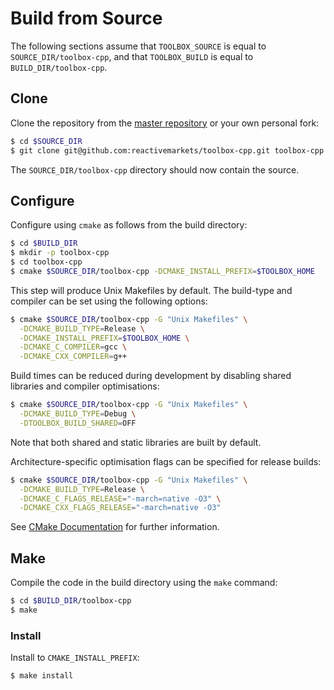 # Build from Source

The following sections assume that `TOOLBOX_SOURCE` is equal to `SOURCE_DIR/toolbox-cpp`, and that
`TOOLBOX_BUILD` is equal to `BUILD_DIR/toolbox-cpp`.

## Clone

Clone the repository from the [master repository](https://github.com/reactivemarkets/toolbox-cpp) or
your own personal fork:

``` bash
$ cd $SOURCE_DIR
$ git clone git@github.com:reactivemarkets/toolbox-cpp.git toolbox-cpp
```

The `SOURCE_DIR/toolbox-cpp` directory should now contain the source.

## Configure

Configure using `cmake` as follows from the build directory:

``` bash
$ cd $BUILD_DIR
$ mkdir -p toolbox-cpp
$ cd toolbox-cpp
$ cmake $SOURCE_DIR/toolbox-cpp -DCMAKE_INSTALL_PREFIX=$TOOLBOX_HOME
```

This step will produce Unix Makefiles by default. The build-type and compiler can be set using the
following options:

``` bash
$ cmake $SOURCE_DIR/toolbox-cpp -G "Unix Makefiles" \
  -DCMAKE_BUILD_TYPE=Release \
  -DCMAKE_INSTALL_PREFIX=$TOOLBOX_HOME \
  -DCMAKE_C_COMPILER=gcc \
  -DCMAKE_CXX_COMPILER=g++
```

Build times can be reduced during development by disabling shared libraries and compiler
optimisations:

``` bash
$ cmake $SOURCE_DIR/toolbox-cpp -G "Unix Makefiles" \
  -DCMAKE_BUILD_TYPE=Debug \
  -DTOOLBOX_BUILD_SHARED=OFF
```

Note that both shared and static libraries are built by default.

Architecture-specific optimisation flags can be specified for release builds:

``` bash
$ cmake $SOURCE_DIR/toolbox-cpp -G "Unix Makefiles" \
  -DCMAKE_BUILD_TYPE=Release \
  -DCMAKE_C_FLAGS_RELEASE="-march=native -O3" \
  -DCMAKE_CXX_FLAGS_RELEASE="-march=native -O3"
```

See [CMake Documentation](https://cmake.org/documentation) for further information.

## Make

Compile the code in the build directory using the `make` command:

``` bash
$ cd $BUILD_DIR/toolbox-cpp
$ make
```

### Install

Install to `CMAKE_INSTALL_PREFIX`:

``` bash
$ make install
```
